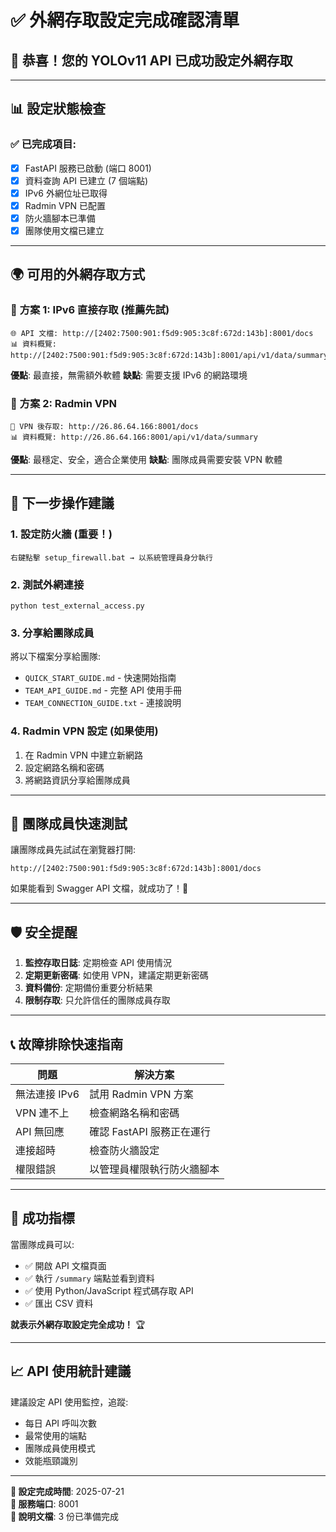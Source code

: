 # ✅ 外網存取設定完成確認清單

## 🎉 恭喜！您的 YOLOv11 API 已成功設定外網存取

---

## 📊 設定狀態檢查

### ✅ 已完成項目:
- [x] FastAPI 服務已啟動 (端口 8001)
- [x] 資料查詢 API 已建立 (7 個端點)
- [x] IPv6 外網位址已取得
- [x] Radmin VPN 已配置
- [x] 防火牆腳本已準備
- [x] 團隊使用文檔已建立

---

## 🌍 可用的外網存取方式

### 🥇 **方案 1: IPv6 直接存取** (推薦先試)
```
🌐 API 文檔: http://[2402:7500:901:f5d9:905:3c8f:672d:143b]:8001/docs
📊 資料概覽: http://[2402:7500:901:f5d9:905:3c8f:672d:143b]:8001/api/v1/data/summary
```
**優點**: 最直接，無需額外軟體
**缺點**: 需要支援 IPv6 的網路環境

### 🥈 **方案 2: Radmin VPN**
```
🔐 VPN 後存取: http://26.86.64.166:8001/docs
📊 資料概覽: http://26.86.64.166:8001/api/v1/data/summary
```
**優點**: 最穩定、安全，適合企業使用
**缺點**: 團隊成員需要安裝 VPN 軟體

---

## 🔧 下一步操作建議

### 1. **設定防火牆** (重要！)
```
右鍵點擊 setup_firewall.bat → 以系統管理員身分執行
```

### 2. **測試外網連接**
```
python test_external_access.py
```

### 3. **分享給團隊成員**
將以下檔案分享給團隊:
- `QUICK_START_GUIDE.md` - 快速開始指南
- `TEAM_API_GUIDE.md` - 完整 API 使用手冊
- `TEAM_CONNECTION_GUIDE.txt` - 連接說明

### 4. **Radmin VPN 設定** (如果使用)
1. 在 Radmin VPN 中建立新網路
2. 設定網路名稱和密碼
3. 將網路資訊分享給團隊成員

---

## 📱 團隊成員快速測試

讓團隊成員先試試在瀏覽器打開:
```
http://[2402:7500:901:f5d9:905:3c8f:672d:143b]:8001/docs
```

如果能看到 Swagger API 文檔，就成功了！🎉

---

## 🛡️ 安全提醒

1. **監控存取日誌**: 定期檢查 API 使用情況
2. **定期更新密碼**: 如使用 VPN，建議定期更新密碼
3. **資料備份**: 定期備份重要分析結果
4. **限制存取**: 只允許信任的團隊成員存取

---

## 📞 故障排除快速指南

| 問題 | 解決方案 |
|------|----------|
| 無法連接 IPv6 | 試用 Radmin VPN 方案 |
| VPN 連不上 | 檢查網路名稱和密碼 |
| API 無回應 | 確認 FastAPI 服務正在運行 |
| 連接超時 | 檢查防火牆設定 |
| 權限錯誤 | 以管理員權限執行防火牆腳本 |

---

## 🎯 成功指標

當團隊成員可以:
- ✅ 開啟 API 文檔頁面
- ✅ 執行 `/summary` 端點並看到資料
- ✅ 使用 Python/JavaScript 程式碼存取 API
- ✅ 匯出 CSV 資料

**就表示外網存取設定完全成功！** 🏆

---

## 📈 API 使用統計建議

建議設定 API 使用監控，追蹤:
- 每日 API 呼叫次數
- 最常使用的端點
- 團隊成員使用模式
- 效能瓶頸識別

---

**🎊 設定完成時間**: 2025-07-21  
**🚀 服務端口**: 8001  
**📖 說明文檔**: 3 份已準備完成
